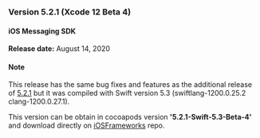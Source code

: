 ### Version 5.2.1 (Xcode 12 Beta 4)

#### iOS Messaging SDK

**Release date:** August 14, 2020

#### Note

This release has the same bug fixes and features as the  additional release of [5.2.1](https://developers.liveperson.com/mobile-app-messaging-sdk-for-ios-all-releases-additional-releases.html) but it was compiled with Swift version 5.3 (swiftlang-1200.0.25.2 clang-1200.0.27.1).

This version can be obtain in cocoapods version **'5.2.1-Swift-5.3-Beta-4'** and download directly on [iOSFrameworks](https://github.com/LivePersonInc/iOSFrameworks/tree/5.2.1.1306-Swift-5.3-Beta-4) repo.
